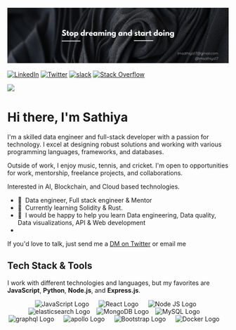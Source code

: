<!-- Add a cover image to your GitHub profile -->

![](images/banner_1.png)

[![LinkedIn](https://img.shields.io/badge/LinkedIn-%230077B5.svg?style=flat&logo=linkedin&logoColor=white)](https://linkedin.com/in/imsathiya17)
[![Twitter](https://img.shields.io/badge/Twitter-%231DA1F2.svg?style=flat&logo=Twitter&logoColor=white)](https://twitter.com/imsathiya17) 
[![slack](https://img.shields.io/badge/slack-%231876F3.svg?style=flat&logo=slack&logoColor=white)](https://imsathiya17.slack.com/team/U052Q98MYJJ)
[![Stack Overflow](https://img.shields.io/badge/-Stackoverflow-FE7A16?style=flat&logo=stack-overflow&logoColor=white)](https://stackoverflow.com/users/15348179/imsathiya17) 


[![](https://visitcount.itsvg.in/api?id=imsathiya17&label=Profile%20Views&color=0&icon=5&pretty=false)](https://visitcount.itsvg.in)

# Hi there, I'm Sathiya

I'm a skilled data engineer and full-stack developer with a passion for technology. I excel at designing robust solutions and working with various programming languages, frameworks, and databases. 

Outside of work, I enjoy music, tennis, and cricket. I'm open to opportunities for work, mentorship, freelance projects, and collaborations.

Interested in AI, Blockchain, and Cloud based technologies.

- 🏢 &nbsp;Data engineer, Full stack engineer &  Mentor
- 🌱 &nbsp;Currently learning Solidity & Rust.
- 💬 &nbsp;I would be happy to help you learn Data engineering, Data quality, Data visualizations, API & Web development
- 
If you'd love to talk, just send me a [DM on Twitter](https://twitter.com/imsathiya17) or email me

## Tech Stack & Tools

I work with different technologies and languages, but my favorites are **JavaScript**, **Python**, **Node.js**, and **Express.js**.

<p align="center">
  <img src="https://cdn.worldvectorlogo.com/logos/javascript-1.svg" title="JavaScript" alt="JavaScript Logo" width="57" /> &emsp;
  <img src="https://brandlogos.net/wp-content/uploads/2020/09/react-logo.png" title="React JS" alt="React Logo" width="64" /> &emsp;
  <img src="https://cdn.worldvectorlogo.com/logos/nodejs-1.svg" title="Node JS" alt="Node JS Logo" width="96"/> &ensp;
  <img src="https://cdn.worldvectorlogo.com/logos/elasticsearch.svg" title="elasticsearch" alt="elasticsearch Logo" width="64"/> &ensp;
  <img src="https://cdn.worldvectorlogo.com/logos/mongodb-icon-1.svg" title="MongoDB" alt="MongoDB Logo" width="64"/> &ensp;
  <img src="https://cdn.worldvectorlogo.com/logos/mysql-6.svg" title="MySQL" alt="MySQL Logo" width="56"/> &emsp;
  <img src="https://cdn.worldvectorlogo.com/logos/graphql-logo-2.svg" title="graphql" alt="graphql Logo" width="57" /> &emsp;
  <img src="https://cdn.worldvectorlogo.com/logos/apollo-graphql-compact.svg" title="apollo graphql" alt="apollo Logo" width="57" /> &emsp;
  <img src="https://cdn.worldvectorlogo.com/logos/bootstrap-5-1.svg" title="Bootstrap" alt="Bootstrap Logo" width="68" /> &emsp;
  <img src="https://cdn.worldvectorlogo.com/logos/docker.svg" title="Docker" alt="Docker Logo" width="62"/> &emsp;
</p>
